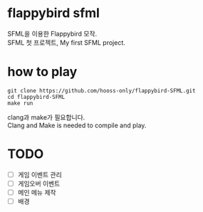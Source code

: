 # flappybird sfml
SFML을 이용한 Flappybird 모작.<br>
SFML 첫 프로젝트, My first SFML project.

# how to play
```
git clone https://github.com/hooss-only/flappybird-SFML.git
cd flappybird-SFML
make run
```
clang과 make가 필요합니다.<br>
Clang and Make is needed to compile and play.

# TODO
- [ ] 게임 이벤트 관리
- [ ] 게임오버 이벤트
- [ ] 메인 메뉴 제작
- [ ] 배경
